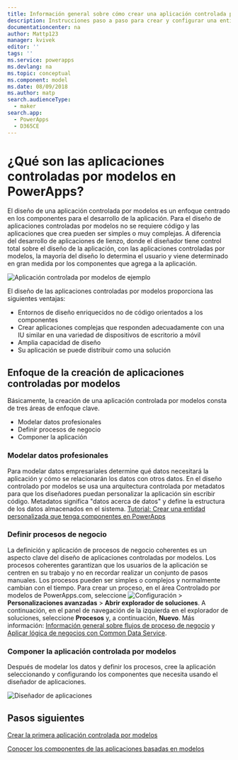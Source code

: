 ```yaml
---
title: Información general sobre cómo crear una aplicación controlada por modelos con PowerApps | Microsoft Docs
description: Instrucciones paso a paso para crear y configurar una entidad para usar con una aplicación de PowerApps.
documentationcenter: na
author: Mattp123
manager: kvivek
editor: ''
tags: ''
ms.service: powerapps
ms.devlang: na
ms.topic: conceptual
ms.component: model
ms.date: 08/09/2018
ms.author: matp
search.audienceType:
  - maker
search.app:
  - PowerApps
  - D365CE
---
```

# <a name="what-are-model-driven-apps-in-powerapps"></a>¿Qué son las aplicaciones controladas por modelos en PowerApps?

El diseño de una aplicación controlada por modelos es un enfoque centrado en los componentes para el desarrollo de la aplicación. Para el diseño de aplicaciones controladas por modelos no se requiere código y las aplicaciones que crea pueden ser simples o muy complejas.  A diferencia del desarrollo de aplicaciones de lienzo, donde el diseñador tiene control total sobre el diseño de la aplicación, con las aplicaciones controladas por modelos, la mayoría del diseño lo determina el usuario y viene determinado en gran medida por los componentes que agrega a la aplicación. 

![Aplicación controlada por modelos de ejemplo](media/model-driven-app-overview/model-app-sample.png)

El diseño de las aplicaciones controladas por modelos proporciona las siguientes ventajas:
- Entornos de diseño enriquecidos no de código orientados a los componentes 
- Crear aplicaciones complejas que responden adecuadamente con una IU similar en una variedad de dispositivos de escritorio a móvil
- Amplia capacidad de diseño 
- Su aplicación se puede distribuir como una solución
 
## <a name="the-approach-to-model-driven-app-making"></a>Enfoque de la creación de aplicaciones controladas por modelos
Básicamente, la creación de una aplicación controlada por modelos consta de tres áreas de enfoque clave.

- Modelar datos profesionales 
- Definir procesos de negocio 
- Componer la aplicación

### <a name="modeling-business-data"></a>Modelar datos profesionales
Para modelar datos empresariales determine qué datos necesitará la aplicación y cómo se relacionarán los datos con otros datos. En el diseño controlado por modelos se usa una arquitectura controlada por metadatos para que los diseñadores puedan personalizar la aplicación sin escribir código. Metadatos significa "datos acerca de datos" y define la estructura de los datos almacenados en el sistema. [Tutorial: Crear una entidad personalizada que tenga componentes en PowerApps](../common-data-service/create-custom-entity.md)

### <a name="defining-business-processes"></a>Definir procesos de negocio
La definición y aplicación de procesos de negocio coherentes es un aspecto clave del diseño de aplicaciones controladas por modelos. Los procesos coherentes garantizan que los usuarios de la aplicación se centren en su trabajo y no en recordar realizar un conjunto de pasos manuales. Los procesos pueden ser simples o complejos y normalmente cambian con el tiempo. Para crear un proceso, en el área Controlado por modelos de PowerApps.com, seleccione ![Configuración](media/powerapps-gear.png) > **Personalizaciones avanzadas** > **Abrir explorador de soluciones**. A continuación, en el panel de navegación de la izquierda en el explorador de soluciones, seleccione **Procesos** y, a continuación, **Nuevo**. Más información: [Información general sobre flujos de proceso de negocio](/flow/business-process-flows-overview) y [Aplicar lógica de negocios con Common Data Service](../common-data-service/cds-processes.md). 

### <a name="composing-the-model-driven-app"></a>Componer la aplicación controlada por modelos
Después de modelar los datos y definir los procesos, cree la aplicación seleccionando y configurando los componentes que necesita usando el diseñador de aplicaciones.

![Diseñador de aplicaciones](media/model-driven-app-overview/app-designer.png)

## <a name="next-steps"></a>Pasos siguientes

[Crear la primera aplicación controlada por modelos](build-first-model-driven-app.md)

[Conocer los componentes de las aplicaciones basadas en modelos](model-driven-app-components.md)

